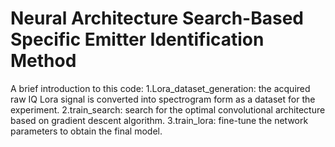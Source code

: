 # Neural Architecture Search-Based Specific Emitter Identification Method
A brief introduction to this code:
 1.Lora_dataset_generation: the acquired raw IQ Lora signal is converted into spectrogram form as a dataset for the experiment.
 2.train_search: search for the optimal convolutional architecture based on gradient descent algorithm.
 3.train_lora: fine-tune the network parameters to obtain the final model.
